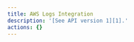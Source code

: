 ```yaml
---
title: AWS Logs Integration
description: '[See API version 1][1].'
actions: {}
---
```

[1]: /api/v1/aws-logs-integration/
